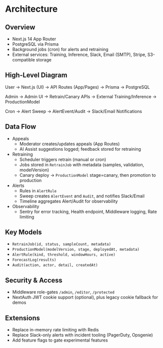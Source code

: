 # Architecture

## Overview
- Next.js 14 App Router
- PostgreSQL via Prisma
- Background jobs (cron) for alerts and retraining
- External services: Training, Inference, Slack, Email (SMTP), Stripe, S3-compatible storage

## High-Level Diagram

User → Next.js (UI) → API Routes (App/Pages) → Prisma → PostgreSQL

Admin → Admin UI → Retrain/Canary APIs → External Training/Inference → ProductionModel

Cron → Alert Sweep → AlertEvent/Audit → Slack/Email Notifications

## Data Flow
- Appeals
  - Moderator creates/updates appeals (App Routes)
  - AI Assist suggestions logged; feedback stored for retraining
- Retraining
  - Scheduler triggers retrain (manual or cron)
  - Jobs stored in `RetrainJob` with metadata (samples, validation, modelVersion)
  - Canary deploy → `ProductionModel` stage=canary, then promotion to production
- Alerts
  - Rules in `AlertRule`
  - Sweep creates `AlertEvent` and `Audit`, and notifies Slack/Email
  - Timeline aggregates Alert/Audit for observability
- Observability
  - Sentry for error tracking, Health endpoint, Middleware logging, Rate limiting

## Key Models
- `RetrainJob(id, status, sampleCount, metadata)`
- `ProductionModel(modelVersion, stage, deployedAt, metadata)`
- `AlertRule(kind, threshold, windowHours, active)`
- `ForecastLog(results)`
- `Audit(action, actor, detail, createdAt)`

## Security & Access
- Middleware role-gates `/admin`, `/editor`, `/protected`
- NextAuth JWT cookie support (optional), plus legacy cookie fallback for demos

## Extensions
- Replace in-memory rate limiting with Redis
- Replace Slack-only alerts with incident tooling (PagerDuty, Opsgenie)
- Add feature flags to gate experimental features